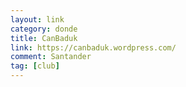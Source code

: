 ```yaml
---
layout: link
category: donde
title: CanBaduk
link: https://canbaduk.wordpress.com/
comment: Santander
tag: [club]
---
```

